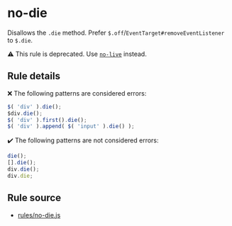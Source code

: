 # no-die

Disallows the `.die` method. Prefer `$.off`/`EventTarget#removeEventListener` to `$.die`.

⚠️ This rule is deprecated. Use [`no-live`](no-live.md) instead.

## Rule details

❌ The following patterns are considered errors:
```js
$( 'div' ).die();
$div.die();
$( 'div' ).first().die();
$( 'div' ).append( $( 'input' ).die() );
```

✔️ The following patterns are not considered errors:
```js
die();
[].die();
div.die();
div.die;
```
## Rule source

* [rules/no-die.js](../rules/no-die.js)
